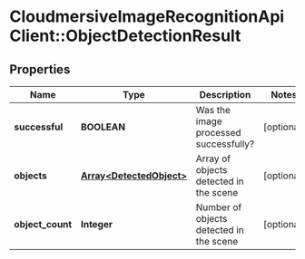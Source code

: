 # CloudmersiveImageRecognitionApiClient::ObjectDetectionResult

## Properties
Name | Type | Description | Notes
------------ | ------------- | ------------- | -------------
**successful** | **BOOLEAN** | Was the image processed successfully? | [optional] 
**objects** | [**Array&lt;DetectedObject&gt;**](DetectedObject.md) | Array of objects detected in the scene | [optional] 
**object_count** | **Integer** | Number of objects detected in the scene | [optional] 


